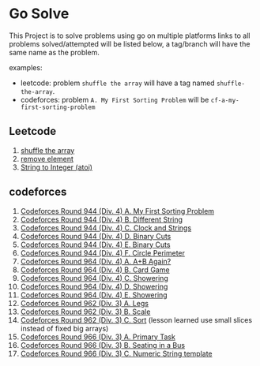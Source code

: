# Go Solve

This Project is to solve problems using go on multiple platforms links to all problems solved/attempted will be listed below, a tag/branch will have the same name as the problem.

examples:
- leetcode: problem `shuffle the array` will have a tag named `shuffle-the-array`.
- codeforces: problem `A. My First Sorting Problem` will be `cf-a-my-first-sorting-problem`


## Leetcode
1. [shuffle the array](https://leetcode.com/problems/shuffle-the-array)
2. [remove element](https://leetcode.com/problems/remove-element/description)
3. [String to Integer (atoi)](https://leetcode.com/problems/string-to-integer-atoi/description/)

## codeforces
1. [Codeforces Round 944 (Div. 4) A. My First Sorting Problem](https://codeforces.com/contest/1971/problem/A)
2. [Codeforces Round 944 (Div. 4) B. Different String](https://codeforces.com/contest/1971/problem/B)
3. [Codeforces Round 944 (Div. 4) C. Clock and Strings](https://codeforces.com/contest/1971/problem/C)
4. [Codeforces Round 944 (Div. 4) D. Binary Cuts](https://codeforces.com/contest/1971/problem/D)
5. [Codeforces Round 944 (Div. 4) E. Binary Cuts](https://codeforces.com/contest/1971/problem/E)
6. [Codeforces Round 944 (Div. 4) F. Circle Perimeter](https://codeforces.com/contest/1971/problem/F)
7. [Codeforces Round 964 (Div. 4) A. A+B Again?](https://codeforces.com/contest/1999/problem/A)
8. [Codeforces Round 964 (Div. 4) B. Card Game](https://codeforces.com/contest/1999/problem/B)
9. [Codeforces Round 964 (Div. 4) C. Showering](https://codeforces.com/contest/1999/problem/C)
10. [Codeforces Round 964 (Div. 4) D. Showering](https://codeforces.com/contest/1999/problem/D)
11. [Codeforces Round 964 (Div. 4) E. Showering](https://codeforces.com/contest/1999/problem/E)
12. [Codeforces Round 962 (Div. 3) A. Legs](https://codeforces.com/contest/1996/problem/A)
13. [Codeforces Round 962 (Div. 3) B. Scale](https://codeforces.com/contest/1996/problem/B)
14. [Codeforces Round 962 (Div. 3) C. Sort](https://codeforces.com/contest/1996/problem/C) (lesson learned use small slices instead of fixed big arrays)
15. [Codeforces Round 966 (Div. 3) A. Primary Task](https://codeforces.com/contest/2000/problem/A)
16. [Codeforces Round 966 (Div. 3) B. Seating in a Bus](https://codeforces.com/contest/2000/problem/B)
17. [Codeforces Round 966 (Div. 3) C. Numeric String template](https://codeforces.com/contest/2000/problem/C)

